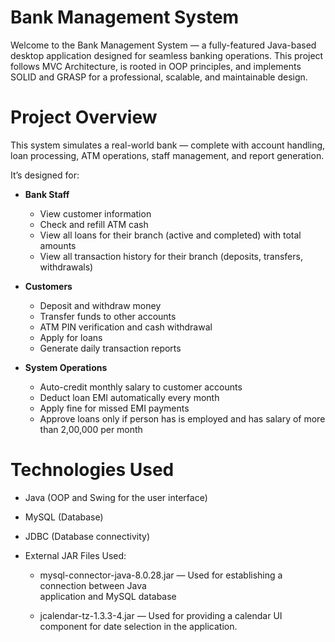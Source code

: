 # Bank Management System
Welcome to the Bank Management System — a fully-featured Java-based desktop application designed for seamless banking operations. This project follows MVC Architecture, is rooted in OOP principles, and implements SOLID and GRASP for a professional, scalable, and maintainable design.

# Project Overview
This system simulates a real-world bank — complete with account handling, loan processing, ATM operations, staff management, and report generation.

It’s designed for:
- **Bank Staff**
  - View customer information
  - Check and refill ATM cash
  - View all loans for their branch (active and completed) with total amounts
  - View all transaction history for their branch (deposits, transfers, withdrawals)

- **Customers**
  - Deposit and withdraw money 
  - Transfer funds to other accounts 
  - ATM PIN verification and cash withdrawal
  - Apply for loans
  - Generate daily transaction reports

- **System Operations**
  - Auto-credit monthly salary to customer accounts
  - Deduct loan EMI automatically every month
  - Apply fine for missed EMI payments
  - Approve loans only if person has is employed and has salary of more than 2,00,000 per month

# Technologies Used
- Java (OOP and Swing for the user interface)
- MySQL (Database)
- JDBC (Database connectivity)
- External JAR Files Used:
  
     -  mysql-connector-java-8.0.28.jar — Used for establishing a connection between Java     
        application and MySQL database
  
     -  jcalendar-tz-1.3.3-4.jar — Used for providing a calendar UI component for date selection 
        in the application.



